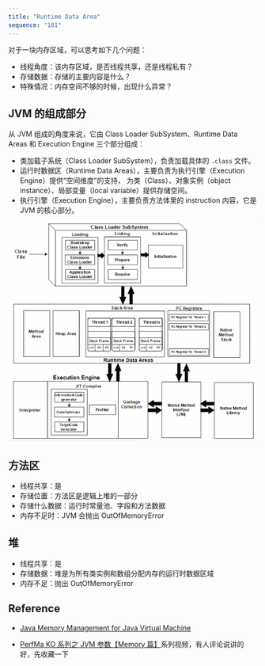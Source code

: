 ```yaml
---
title: "Runtime Data Area"
sequence: "101"
---
```


对于一块内存区域，可以思考如下几个问题：

- 线程角度：该内存区域，是否线程共享，还是线程私有？
- 存储数据：存储的主要内容是什么？
- 特殊情况：内存空间不够的时候，出现什么异常？

## JVM 的组成部分

从 JVM 组成的角度来说，它由 Class Loader SubSystem、Runtime Data Areas 和 Execution Engine 三个部分组成：

- 类加载子系统（Class Loader SubSystem），负责加载具体的 `.class` 文件。
- 运行时数据区（Runtime Data Areas），主要负责为执行引擎（Execution Engine）提供“空间维度”的支持，
  为类（Class）、对象实例（object instance）、局部变量（local variable）提供存储空间。
- 执行引擎（Execution Engine），主要负责方法体里的 instruction 内容，它是 JVM 的核心部分。

![JVM Architecture](/assets/images/java/jvm/jvm-architecture.png)

## 方法区

- 线程共享：是
- 存储位置：方法区是逻辑上堆的一部分
- 存储什么数据：运行时常量池、字段和方法数据
- 内存不足时：JVM 会抛出 OutOfMemoryError

## 堆

- 线程共享：是
- 存储数据：堆是为所有类实例和数组分配内存的运行时数据区域
- 内存不足：抛出 OutOfMemoryError

## Reference

- [Java Memory Management for Java Virtual Machine](https://www.betsol.com/blog/java-memory-management-for-java-virtual-machine-jvm/)

- [PerfMa KO 系列之 JVM 参数【Memory 篇】](https://space.bilibili.com/516187506/video)系列视频，有人评论说讲的好，先收藏一下

